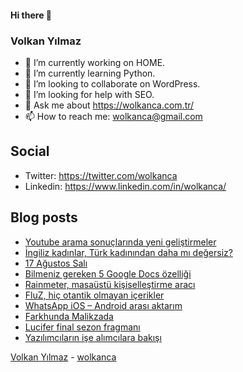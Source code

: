 #### Hi there 👋

### Volkan Yılmaz

- 🔭 I’m currently working on HOME.
- 🌱 I’m currently learning Python.
- 👯 I’m looking to collaborate on WordPress.
- 🤔 I’m looking for help with SEO.
- 💬 Ask me about https://wolkanca.com.tr/
- 📫 How to reach me: wolkanca@gmail.com

## Social
- Twitter: https://twitter.com/wolkanca
- Linkedin: https://www.linkedin.com/in/wolkanca/



## Blog posts
<!-- BLOG-POST-LIST:START -->
- [Youtube arama sonuçlarında yeni geliştirmeler](https://wolkanca.com.tr/youtube-arama-sonuclarinda-yeni-gelistirmeler/)
- [İngiliz kadınlar, Türk kadınından daha mı değersiz?](https://wolkanca.com.tr/ingiliz-kadinlar-turk-kadinindan-daha-mi-degersiz/)
- [17 Ağustos Salı](https://wolkanca.com.tr/17-agustos-sali/)
- [Bilmeniz gereken 5 Google Docs özelliği](https://wolkanca.com.tr/bilmeniz-gereken-5-google-docs-ozelligi/)
- [Rainmeter, masaüstü kişiselleştirme aracı](https://wolkanca.com.tr/rainmeter-masaustu-kisisellestirme-araci/)
- [FluZ, hiç otantik olmayan içerikler](https://wolkanca.com.tr/fluz-hic-otantik-olmayan-icerikler/)
- [WhatsApp iOS – Android arası aktarım](https://wolkanca.com.tr/whatsapp-ios-android-arasi-aktarim/)
- [Farkhunda Malikzada](https://wolkanca.com.tr/farkhunda-malikzada/)
- [Lucifer final sezon fragmanı](https://wolkanca.com.tr/lucifer-final-sezon-fragmani/)
- [Yazılımcıların işe alımcılara bakışı](https://wolkanca.com.tr/yazilimcilarin-ise-alimcilara-bakisi/)
<!-- BLOG-POST-LIST:END -->


[Volkan Yılmaz](https://volkanyilmaz.com.tr/) - [wolkanca](https://wolkanca.com.tr/)
